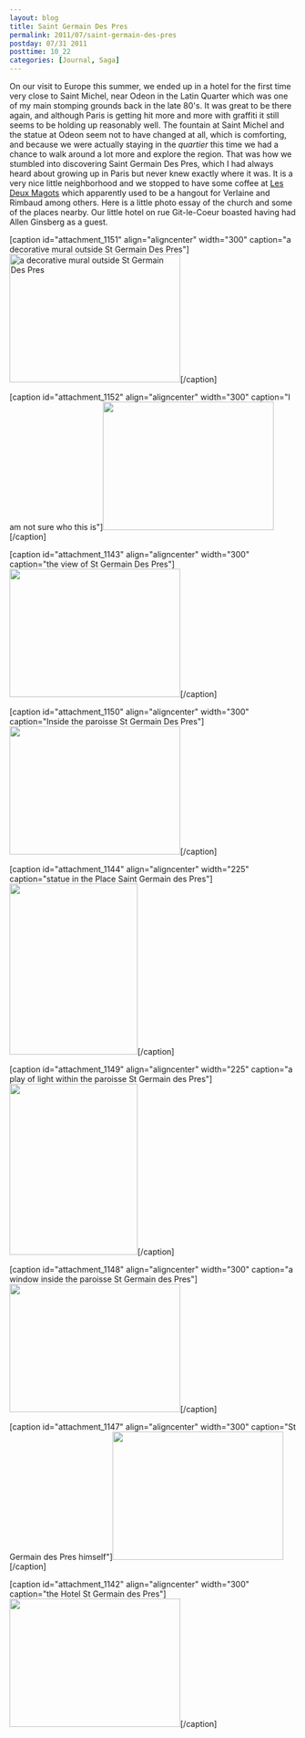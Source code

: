 ```yaml
---
layout: blog
title: Saint Germain Des Pres
permalink: 2011/07/saint-germain-des-pres
postday: 07/31 2011
posttime: 10_22
categories: [Journal, Saga]
---
```


On our visit to Europe this summer, we ended up in a hotel for the first time very close to Saint Michel, near Odeon in the Latin Quarter which was one of my main stomping grounds back in the late 80's. It was great to be there again, and although Paris is getting hit more and more with graffiti it still seems to be holding up reasonably well. The fountain at Saint Michel and the statue at Odeon seem not to have changed at all, which is comforting, and because we were actually staying in the <em>quartier</em> this time we had a chance to walk around a lot more and explore the region. That was how we stumbled into discovering Saint Germain Des Pres, which I had always heard about growing up in Paris but never knew exactly where it was. It is a very nice little neighborhood and we stopped to have some coffee at <a href="http://www.lesdeuxmagots.fr/histoire.php" target="_blank">Les Deux Magots</a> which apparently used to be a hangout for Verlaine and Rimbaud among others. Here is a little photo essay of the church and some of the places nearby. Our little hotel on rue Git-le-Coeur boasted having had Allen Ginsberg as a guest.

[caption id="attachment_1151" align="aligncenter" width="300" caption="a decorative mural outside St Germain Des Pres"]<a href="http://blog.kristeraxel.com/wp-content/uploads/2011/07/DSC01498.jpg"><img src="http://blog.kristeraxel.com/wp-content/uploads/2011/07/DSC01498-300x225.jpg" alt="a decorative mural outside St Germain Des Pres" title="a decorative mural outside St Germain Des Pres" width="300" height="225" class="size-medium wp-image-1151" /></a>[/caption]

[caption id="attachment_1152" align="aligncenter" width="300" caption="I am not sure who this is"]<a href="http://blog.kristeraxel.com/wp-content/uploads/2011/07/DSC01497.jpg"><img src="http://blog.kristeraxel.com/wp-content/uploads/2011/07/DSC01497-300x225.jpg" alt="" title="Statue in the garden" width="300" height="225" class="size-medium wp-image-1152" /></a>[/caption]

[caption id="attachment_1143" align="aligncenter" width="300" caption="the view of St Germain Des Pres"]<a href="http://blog.kristeraxel.com/wp-content/uploads/2011/07/DSC01507.jpg"><img src="http://blog.kristeraxel.com/wp-content/uploads/2011/07/DSC01507-300x225.jpg" alt="" title="view St Germain Des Pres" width="300" height="225" class="size-medium wp-image-1143" /></a>[/caption]

[caption id="attachment_1150" align="aligncenter" width="300" caption="Inside the paroisse St Germain Des Pres"]<a href="http://blog.kristeraxel.com/wp-content/uploads/2011/07/DSC01499.jpg"><img src="http://blog.kristeraxel.com/wp-content/uploads/2011/07/DSC01499-300x225.jpg" alt="" title="Inside the paroisse St Germain Des Pres" width="300" height="225" class="size-medium wp-image-1150" /></a>[/caption]

[caption id="attachment_1144" align="aligncenter" width="225" caption="statue in the Place Saint Germain des Pres"]<a href="http://blog.kristeraxel.com/wp-content/uploads/2011/07/DSC01506.jpg"><img src="http://blog.kristeraxel.com/wp-content/uploads/2011/07/DSC01506-225x300.jpg" alt="" title="statue in the Place Saint Germain des Pres" width="225" height="300" class="size-medium wp-image-1144" /></a>[/caption]

[caption id="attachment_1149" align="aligncenter" width="225" caption="a play of light within the paroisse St Germain des Pres"]<a href="http://blog.kristeraxel.com/wp-content/uploads/2011/07/DSC01500.jpg"><img src="http://blog.kristeraxel.com/wp-content/uploads/2011/07/DSC01500-225x300.jpg" alt="" title="a play of light within the paroisse St Germain des Pres" width="225" height="300" class="size-medium wp-image-1149" /></a>[/caption]

[caption id="attachment_1148" align="aligncenter" width="300" caption="a window inside the paroisse St Germain des Pres"]<a href="http://blog.kristeraxel.com/wp-content/uploads/2011/07/DSC01501.jpg"><img src="http://blog.kristeraxel.com/wp-content/uploads/2011/07/DSC01501-300x225.jpg" alt="" title="a window inside the paroisse St Germain des Pres" width="300" height="225" class="size-medium wp-image-1148" /></a>[/caption]

[caption id="attachment_1147" align="aligncenter" width="300" caption="St Germain des Pres himself"]<a href="http://blog.kristeraxel.com/wp-content/uploads/2011/07/DSC01502.jpg"><img src="http://blog.kristeraxel.com/wp-content/uploads/2011/07/DSC01502-300x225.jpg" alt="" title="St Germain des Pres himself" width="300" height="225" class="size-medium wp-image-1147" /></a>[/caption]

[caption id="attachment_1142" align="aligncenter" width="300" caption="the Hotel St Germain des Pres"]<a href="http://blog.kristeraxel.com/wp-content/uploads/2011/07/DSC01510.jpg"><img src="http://blog.kristeraxel.com/wp-content/uploads/2011/07/DSC01510-300x225.jpg" alt="" title="the Hotel St Germain des Pres" width="300" height="225" class="size-medium wp-image-1142" /></a>[/caption]


